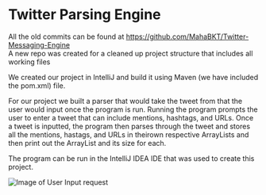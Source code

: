 # Twitter Parsing Engine

All the old commits can be found at https://github.com/MahaBKT/Twitter-Messaging-Engine   
A new repo was created for a cleaned up project structure that includes all working files


We created our project in IntelliJ and build it using Maven (we have included the pom.xml) file. 

For our project we built a parser that would take the tweet from that the user would input once the program is run. Running the program prompts the user to enter a tweet that can include mentions, hashtags, and URLs. Once a tweet is inputted, the program then parses through the tweet and stores all the mentions, hastags, and URLs in theirown respective ArrayLists and then print out the ArrayList and its size for each.

The program can be run in the IntelliJ IDEA IDE that was used to create this project. 

![Image of User Input request]([url=https://postimg.cc/xcZv0mnG][img]https://i.postimg.cc/xcZv0mnG/Screenshot-50.png[/img][/url])
